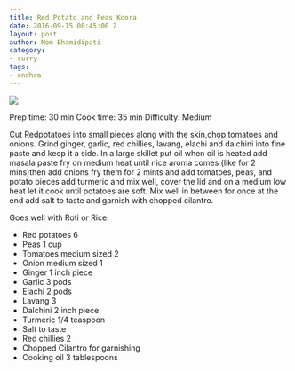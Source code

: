 ```yaml
---
title: Red Potato and Peas Koora
date: 2016-09-15 08:45:00 Z
layout: post
author: Mom Bhamidipati
category:
- curry
tags:
- andhra
---
```


<img src="png/c769317da2647831507ca73563aff487.png" />

Prep time: 30 min
Cook time: 35 min
Difficulty: Medium

Cut Redpotatoes into small pieces along with the skin,chop tomatoes and onions.
Grind ginger, garlic, red chillies, lavang, elachi and dalchini into fine paste and keep it a side.
In a large skillet put oil when oil is heated add masala paste fry on medium heat until nice aroma comes (like for 2 mins)then add onions fry them for 2 mints and add tomatoes, peas, and potato pieces add turmeric and mix well, cover the lid and on a
medium low heat let it cook until potatoes are soft.
Mix well in between for once at the end add salt to taste and garnish with chopped cilantro.

Goes well with Roti or Rice.

<ul>
    <li>Red potatoes 6</li>
    <li>Peas 1 cup</li>
    <li>Tomatoes medium sized 2</li>
    <li>Onion medium sized 1</li>
    <li>Ginger 1 inch piece</li>
    <li>Garlic 3 pods</li>
    <li>Elachi 2 pods</li>
    <li>Lavang 3</li>
    <li>Dalchini 2 inch piece</li>
    <li>Turmeric 1/4 teaspoon</li>
    <li>Salt to taste</li>
    <li>Red chillies 2</li>
    <li>Chopped Cilantro for garnishing</li>
    <li>Cooking oil 3 tablespoons</li>
</ul>